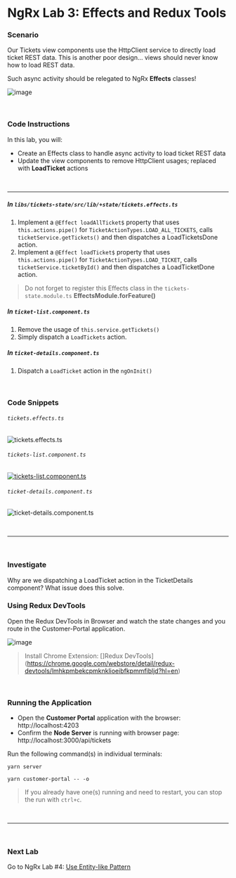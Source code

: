 # NgRx Lab 3: Effects and Redux Tools


### Scenario

Our Tickets view components use the HttpClient service to directly load ticket REST data. This is another poor design... views should never know how to load REST data.

Such async activity should be relegated to NgRx **Effects** classes!

![image](https://user-images.githubusercontent.com/210413/47959514-0d986a80-dfb4-11e8-9a6f-a52c53cbbdcd.png)

<br/>

### Code Instructions

In this lab, you will:

  * Create an Effects class to handle async activity to load ticket REST data 
  * Update the view components to remove HttpClient usages; replaced with **LoadTicket** actions
  
<br/>

----
  
##### In `libs/tickets-state/src/lib/+state/tickets.effects.ts`

1. Implement a `@Effect loadAllTicket$` property that uses `this.actions.pipe()` for `TicketActionTypes.LOAD_ALL_TICKETS`, calls `ticketService.getTickets()` and then dispatches a LoadTicketsDone action.
2. Implement a `@Effect loadTicket$` property that uses `this.actions.pipe()` for `TicketActionTypes.LOAD_TICKET`, calls `ticketService.ticketById()` and then dispatches a LoadTicketDone action.

> Do not forget to register this Effects class in the `tickets-state.module.ts` **EffectsModule.forFeature()**
  
##### In `ticket-list.component.ts`

1. Remove the usage of `this.service.getTickets()`
2. Simply dispatch a `LoadTickets` action. 

##### In `ticket-details.component.ts`

1. Dispatch a `LoadTicket` action in the `ngOnInit()` 


<br/>

### Code Snippets

###### `tickets.effects.ts`

![tickets.effects.ts](https://user-images.githubusercontent.com/210413/47936640-4cdb9400-deac-11e8-94d5-46facc5d917b.png)

###### `tickets-list.component.ts`

[![tickets-list.component.ts](https://user-images.githubusercontent.com/210413/47936662-5e24a080-deac-11e8-9aac-94536b13b02f.png)](https://carbon.now.sh/?bg=rgba(255%2C255%2C255%2C1)&t=seti&wt=none&l=application%2Ftypescript&ds=false&dsyoff=6px&dsblur=8px&wc=true&wa=true&pv=48px&ph=32px&ln=false&fm=Hack&fs=14px&lh=133%25&si=false&code=%252F%252F%2520tickets.effects.ts%250A%250Aimport%2520%257B%2520Injectable%2520%257D%2520from%2520%27%2540angular%252Fcore%27%253B%250Aimport%2520%257B%2520Effect%252C%2520Actions%252C%2520ofType%2520%257D%2520from%2520%27%2540ngrx%252Feffects%27%253B%250A%250Aimport%2520%257B%2520catchError%252C%2520exhaustMap%252C%2520map%252C%2520mergeMap%2520%257D%2520from%2520%27rxjs%252Foperators%27%253B%250Aimport%2520%257B%2520TicketService%2520%257D%2520from%2520%27%2540tuskdesk-suite%252Fbackend%27%253B%250A%250Aimport%2520%257B%250A%2520%2520LoadTicket%252C%250A%2520%2520LoadTickets%252C%250A%2520%2520TicketActionTypes%252C%250A%2520%2520LoadTicketsDone%252C%250A%2520%2520LoadTicketDone%252C%250A%2520%2520LoadTicketsError%252C%250A%2520%2520LoadTicketError%250A%257D%2520from%2520%27.%252Ftickets.actions%27%253B%250Aimport%2520%257B%2520of%2520%257D%2520from%2520%27rxjs%27%253B%250A%250A%2540Injectable()%250Aexport%2520class%2520TicketsEffects%2520%257B%250A%2520%2520%252F**%250A%2520%2520%2520*%2520Load%2520All%2520Tickets%2520and%2520update%2520state%2520upon%2520server%2520response%250A%2520%2520%2520*%252F%250A%2520%2520%2540Effect()%250A%2520%2520loadTickets%2524%2520%253D%2520this.actions.pipe(%250A%2520%2520%2520%2520ofType%253CLoadTickets%253E(TicketActionTypes.LOAD_ALL_TICKETS)%252C%250A%2520%2520%2520%2520exhaustMap(()%2520%253D%253E%2520%257B%250A%2520%2520%2520%2520%2520%2520return%2520this.ticketService.getTickets().pipe(%250A%2520%2520%2520%2520%2520%2520%2520%2520map(tickets%2520%253D%253E%2520new%2520LoadTicketsDone(tickets))%252C%250A%2520%2520%2520%2520%2520%2520%2520%2520catchError(err%2520%253D%253E%2520%257B%250A%2520%2520%2520%2520%2520%2520%2520%2520%2520%2520return%2520of(new%2520LoadTicketsError(err.toString()))%253B%250A%2520%2520%2520%2520%2520%2520%2520%2520%257D)%250A%2520%2520%2520%2520%2520%2520)%253B%250A%2520%2520%2520%2520%257D)%250A%2520%2520)%253B%250A%250A%2520%2520%252F**%250A%2520%2520%2520*%2520Load%2520Ticket%2520by%2520Id%2520and%2520update%2520state%2520upon%2520server%2520response%250A%2520%2520%2520*%252F%250A%2520%2520%2540Effect()%250A%2520%2520loadTicketById%2524%2520%253D%2520this.actions.pipe(%250A%2520%2520%2520%2520ofType%253CLoadTicket%253E(TicketActionTypes.LOAD_TICKET)%252C%250A%2520%2520%2520%2520map(action%2520%253D%253E%2520action.ticketId)%252C%250A%2520%2520%2520%2520mergeMap(ticketId%2520%253D%253E%2520%257B%250A%2520%2520%2520%2520%2520%2520return%2520this.ticketService.ticketById(ticketId).pipe(%250A%2520%2520%2520%2520%2520%2520%2520%2520map(ticket%2520%253D%253E%2520new%2520LoadTicketDone(ticket))%252C%250A%2520%2520%2520%2520%2520%2520%2520%2520catchError(err%2520%253D%253E%2520%257B%250A%2520%2520%2520%2520%2520%2520%2520%2520%2520%2520return%2520of(new%2520LoadTicketError(err.toString()))%253B%250A%2520%2520%2520%2520%2520%2520%2520%2520%257D)%250A%2520%2520%2520%2520%2520%2520)%253B%250A%2520%2520%2520%2520%257D)%250A%2520%2520)%253B%250A%250A%2520%2520constructor(private%2520actions%253A%2520Actions%252C%2520private%2520ticketService%253A%2520TicketService)%2520%257B%257D%250A%257D%250A&es=2x&wm=false&ts=false)

###### `ticket-details.component.ts`

![ticket-details.component.ts](https://user-images.githubusercontent.com/210413/47936682-798fab80-deac-11e8-9543-443bd895157c.png)

<br/>


----

<br/>


### Investigate

Why are we dispatching a LoadTicket action in the TicketDetails component? What issue does this solve.


### Using Redux DevTools 

Open the Redux DevTools in Browser and watch the state changes and you route in the Customer-Portal application.

![image](https://user-images.githubusercontent.com/210413/47936825-f1f66c80-deac-11e8-8a17-d80f742bfdee.png)

> Install Chrome Extension: []Redux DevTools](https://chrome.google.com/webstore/detail/redux-devtools/lmhkpmbekcpmknklioeibfkpmmfibljd?hl=en)


<br/>

### Running the Application

*  Open the **Customer Portal** application with the browser: http://localhost:4203
*  Confirm the **Node Server** is running with browser page:  http://localhost:3000/api/tickets

Run the following command(s) in individual terminals:

```console
yarn server
```

```console
yarn customer-portal -- -o
```

> If you already have one(s) running and need to restart, you can stop the run with `ctrl+c`.


<br/>

----

<br/>


### Next Lab

Go to NgRx Lab #4: [Use Entity-like Pattern](lab-4.md)
